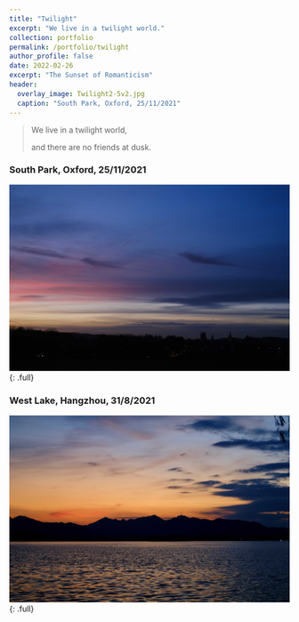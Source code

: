 ```yaml
---
title: "Twilight"
excerpt: "We live in a twilight world."
collection: portfolio
permalink: /portfolio/twilight
author_profile: false
date: 2022-02-26
excerpt: "The Sunset of Romanticism"
header:
  overlay_image: Twilight2-5v2.jpg
  caption: "South Park, Oxford, 25/11/2021"
---
```


> We live in a twilight world,
>
> and there are no friends at dusk.

### South Park, Oxford, 25/11/2021
![full](/images/20220226/Twilight2.jpg)
{: .full}

### West Lake, Hangzhou, 31/8/2021
![full](/images/WestLakeSunset1.jpg)
{: .full}

